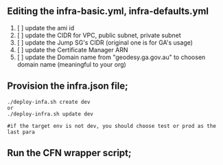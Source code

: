 ## **Editing the infra-basic.yml, infra-defaults.yml**

1. [ ] update the ami id
2. [ ] update the CIDR for VPC, public subnet, private subnet
3. [ ] update the Jump SG's CIDR \(original one is for GA's usage\)
4. [ ] update the Certificate Manager ARN
5. [ ] update the Domain name from "geodesy.ga.gov.au" to choosen domain name \(meaningful to your org\)





## **Provision the infra.json file;**

```
./deploy-infa.sh create dev
or 
./deploy-infra.sh update dev 

#if the target env is not dev, you should choose test or prod as the last para

```

## Run the CFN wrapper script;



